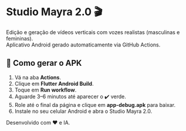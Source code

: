 # Studio Mayra 2.0 🎬  
Edição e geração de vídeos verticais com vozes realistas (masculinas e femininas).  
Aplicativo Android gerado automaticamente via GitHub Actions.

## 🚀 Como gerar o APK
1. Vá na aba **Actions**.
2. Clique em **Flutter Android Build**.
3. Toque em **Run workflow**.
4. Aguarde 3–6 minutos até aparecer o ✔️ verde.
5. Role até o final da página e clique em **app-debug.apk** para baixar.
6. Instale no seu celular Android e abra o Studio Mayra 2.0.

Desenvolvido com ❤️ e IA.
